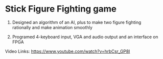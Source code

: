 # Stick Figure Fighting game

1. Designed an algorithm of an AI, plus to make two figure fighting rationally and make animation smoothly

2. Programed 4-keyboard input, VGA and audio output and an interface on FPGA 

Video Links: <https://www.youtube.com/watch?v=hrbCsr_GP8I>
